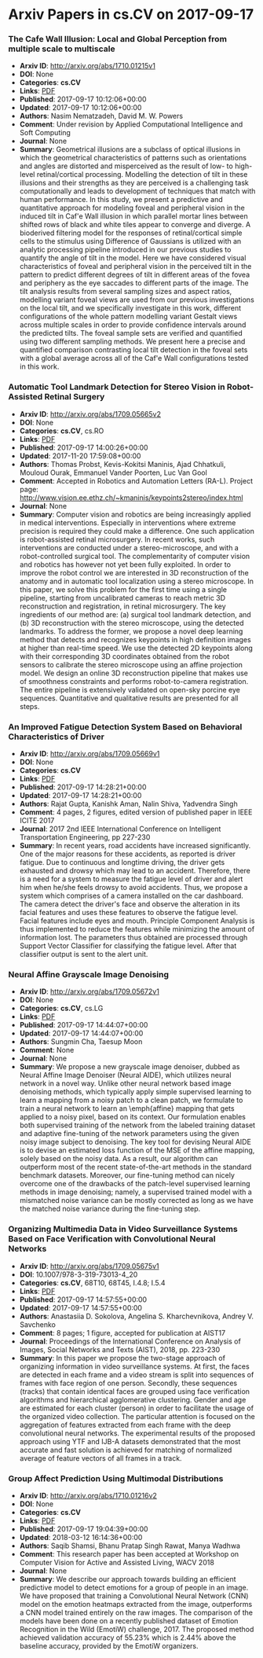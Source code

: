 # Arxiv Papers in cs.CV on 2017-09-17
### The Cafe Wall Illusion: Local and Global Perception from multiple scale to multiscale
- **Arxiv ID**: http://arxiv.org/abs/1710.01215v1
- **DOI**: None
- **Categories**: **cs.CV**
- **Links**: [PDF](http://arxiv.org/pdf/1710.01215v1)
- **Published**: 2017-09-17 10:12:06+00:00
- **Updated**: 2017-09-17 10:12:06+00:00
- **Authors**: Nasim Nematzadeh, David M. W. Powers
- **Comment**: Under revision by Applied Computational Intelligence and Soft
  Computing
- **Journal**: None
- **Summary**: Geometrical illusions are a subclass of optical illusions in which the geometrical characteristics of patterns such as orientations and angles are distorted and misperceived as the result of low- to high-level retinal/cortical processing. Modelling the detection of tilt in these illusions and their strengths as they are perceived is a challenging task computationally and leads to development of techniques that match with human performance. In this study, we present a predictive and quantitative approach for modeling foveal and peripheral vision in the induced tilt in Caf\'e Wall illusion in which parallel mortar lines between shifted rows of black and white tiles appear to converge and diverge. A bioderived filtering model for the responses of retinal/cortical simple cells to the stimulus using Difference of Gaussians is utilized with an analytic processing pipeline introduced in our previous studies to quantify the angle of tilt in the model. Here we have considered visual characteristics of foveal and peripheral vision in the perceived tilt in the pattern to predict different degrees of tilt in different areas of the fovea and periphery as the eye saccades to different parts of the image. The tilt analysis results from several sampling sizes and aspect ratios, modelling variant foveal views are used from our previous investigations on the local tilt, and we specifically investigate in this work, different configurations of the whole pattern modelling variant Gestalt views across multiple scales in order to provide confidence intervals around the predicted tilts. The foveal sample sets are verified and quantified using two different sampling methods. We present here a precise and quantified comparison contrasting local tilt detection in the foveal sets with a global average across all of the Caf\'e Wall configurations tested in this work.



### Automatic Tool Landmark Detection for Stereo Vision in Robot-Assisted Retinal Surgery
- **Arxiv ID**: http://arxiv.org/abs/1709.05665v2
- **DOI**: None
- **Categories**: **cs.CV**, cs.RO
- **Links**: [PDF](http://arxiv.org/pdf/1709.05665v2)
- **Published**: 2017-09-17 14:00:26+00:00
- **Updated**: 2017-11-20 17:59:08+00:00
- **Authors**: Thomas Probst, Kevis-Kokitsi Maninis, Ajad Chhatkuli, Mouloud Ourak, Emmanuel Vander Poorten, Luc Van Gool
- **Comment**: Accepted in Robotics and Automation Letters (RA-L). Project page:
  http://www.vision.ee.ethz.ch/~kmaninis/keypoints2stereo/index.html
- **Journal**: None
- **Summary**: Computer vision and robotics are being increasingly applied in medical interventions. Especially in interventions where extreme precision is required they could make a difference. One such application is robot-assisted retinal microsurgery. In recent works, such interventions are conducted under a stereo-microscope, and with a robot-controlled surgical tool. The complementarity of computer vision and robotics has however not yet been fully exploited. In order to improve the robot control we are interested in 3D reconstruction of the anatomy and in automatic tool localization using a stereo microscope. In this paper, we solve this problem for the first time using a single pipeline, starting from uncalibrated cameras to reach metric 3D reconstruction and registration, in retinal microsurgery. The key ingredients of our method are: (a) surgical tool landmark detection, and (b) 3D reconstruction with the stereo microscope, using the detected landmarks. To address the former, we propose a novel deep learning method that detects and recognizes keypoints in high definition images at higher than real-time speed. We use the detected 2D keypoints along with their corresponding 3D coordinates obtained from the robot sensors to calibrate the stereo microscope using an affine projection model. We design an online 3D reconstruction pipeline that makes use of smoothness constraints and performs robot-to-camera registration. The entire pipeline is extensively validated on open-sky porcine eye sequences. Quantitative and qualitative results are presented for all steps.



### An Improved Fatigue Detection System Based on Behavioral Characteristics of Driver
- **Arxiv ID**: http://arxiv.org/abs/1709.05669v1
- **DOI**: None
- **Categories**: **cs.CV**
- **Links**: [PDF](http://arxiv.org/pdf/1709.05669v1)
- **Published**: 2017-09-17 14:28:21+00:00
- **Updated**: 2017-09-17 14:28:21+00:00
- **Authors**: Rajat Gupta, Kanishk Aman, Nalin Shiva, Yadvendra Singh
- **Comment**: 4 pages, 2 figures, edited version of published paper in IEEE ICITE
  2017
- **Journal**: 2017 2nd IEEE International Conference on Intelligent
  Transportation Engineering, pp 227-230
- **Summary**: In recent years, road accidents have increased significantly. One of the major reasons for these accidents, as reported is driver fatigue. Due to continuous and longtime driving, the driver gets exhausted and drowsy which may lead to an accident. Therefore, there is a need for a system to measure the fatigue level of driver and alert him when he/she feels drowsy to avoid accidents. Thus, we propose a system which comprises of a camera installed on the car dashboard. The camera detect the driver's face and observe the alteration in its facial features and uses these features to observe the fatigue level. Facial features include eyes and mouth. Principle Component Analysis is thus implemented to reduce the features while minimizing the amount of information lost. The parameters thus obtained are processed through Support Vector Classifier for classifying the fatigue level. After that classifier output is sent to the alert unit.



### Neural Affine Grayscale Image Denoising
- **Arxiv ID**: http://arxiv.org/abs/1709.05672v1
- **DOI**: None
- **Categories**: **cs.CV**, cs.LG
- **Links**: [PDF](http://arxiv.org/pdf/1709.05672v1)
- **Published**: 2017-09-17 14:44:07+00:00
- **Updated**: 2017-09-17 14:44:07+00:00
- **Authors**: Sungmin Cha, Taesup Moon
- **Comment**: None
- **Journal**: None
- **Summary**: We propose a new grayscale image denoiser, dubbed as Neural Affine Image Denoiser (Neural AIDE), which utilizes neural network in a novel way. Unlike other neural network based image denoising methods, which typically apply simple supervised learning to learn a mapping from a noisy patch to a clean patch, we formulate to train a neural network to learn an \emph{affine} mapping that gets applied to a noisy pixel, based on its context. Our formulation enables both supervised training of the network from the labeled training dataset and adaptive fine-tuning of the network parameters using the given noisy image subject to denoising. The key tool for devising Neural AIDE is to devise an estimated loss function of the MSE of the affine mapping, solely based on the noisy data. As a result, our algorithm can outperform most of the recent state-of-the-art methods in the standard benchmark datasets. Moreover, our fine-tuning method can nicely overcome one of the drawbacks of the patch-level supervised learning methods in image denoising; namely, a supervised trained model with a mismatched noise variance can be mostly corrected as long as we have the matched noise variance during the fine-tuning step.



### Organizing Multimedia Data in Video Surveillance Systems Based on Face Verification with Convolutional Neural Networks
- **Arxiv ID**: http://arxiv.org/abs/1709.05675v1
- **DOI**: 10.1007/978-3-319-73013-4_20
- **Categories**: **cs.CV**, 68T10, 68T45, I.4.8; I.5.4
- **Links**: [PDF](http://arxiv.org/pdf/1709.05675v1)
- **Published**: 2017-09-17 14:57:55+00:00
- **Updated**: 2017-09-17 14:57:55+00:00
- **Authors**: Anastasiia D. Sokolova, Angelina S. Kharchevnikova, Andrey V. Savchenko
- **Comment**: 8 pages; 1 figure, accepted for publication at AIST17
- **Journal**: Proceedings of the International Conference on Analysis of Images,
  Social Networks and Texts (AIST), 2018, pp. 223-230
- **Summary**: In this paper we propose the two-stage approach of organizing information in video surveillance systems. At first, the faces are detected in each frame and a video stream is split into sequences of frames with face region of one person. Secondly, these sequences (tracks) that contain identical faces are grouped using face verification algorithms and hierarchical agglomerative clustering. Gender and age are estimated for each cluster (person) in order to facilitate the usage of the organized video collection. The particular attention is focused on the aggregation of features extracted from each frame with the deep convolutional neural networks. The experimental results of the proposed approach using YTF and IJB-A datasets demonstrated that the most accurate and fast solution is achieved for matching of normalized average of feature vectors of all frames in a track.



### Group Affect Prediction Using Multimodal Distributions
- **Arxiv ID**: http://arxiv.org/abs/1710.01216v2
- **DOI**: None
- **Categories**: **cs.CV**
- **Links**: [PDF](http://arxiv.org/pdf/1710.01216v2)
- **Published**: 2017-09-17 19:04:39+00:00
- **Updated**: 2018-03-12 16:14:36+00:00
- **Authors**: Saqib Shamsi, Bhanu Pratap Singh Rawat, Manya Wadhwa
- **Comment**: This research paper has been accepted at Workshop on Computer Vision
  for Active and Assisted Living, WACV 2018
- **Journal**: None
- **Summary**: We describe our approach towards building an efficient predictive model to detect emotions for a group of people in an image. We have proposed that training a Convolutional Neural Network (CNN) model on the emotion heatmaps extracted from the image, outperforms a CNN model trained entirely on the raw images. The comparison of the models have been done on a recently published dataset of Emotion Recognition in the Wild (EmotiW) challenge, 2017. The proposed method achieved validation accuracy of 55.23% which is 2.44% above the baseline accuracy, provided by the EmotiW organizers.



